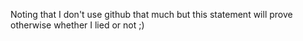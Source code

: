 Noting that I don't use github that much but this statement will prove otherwise whether I lied or not ;)

<!---
vishawn/vishawn is a ✨ special ✨ repository because its `README.md` (this file) appears on your GitHub profile.
You can click the Preview link to take a look at your changes.
--->
